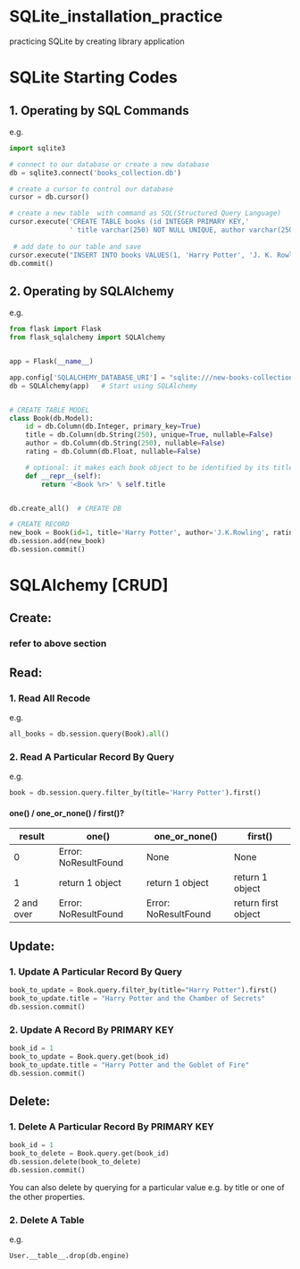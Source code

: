 # SQLite_installation_practice
practicing SQLite by creating library application

# SQLite Starting Codes
## 1. Operating by SQL Commands
e.g.
```python
import sqlite3

# connect to our database or create a new database
db = sqlite3.connect('books_collection.db')

# create a cursor to control our database
cursor = db.cursor()

# create a new table  with command as SQL(Structured Query Language)
cursor.execute('CREATE TABLE books (id INTEGER PRIMARY KEY,'
               ' title varchar(250) NOT NULL UNIQUE, author varchar(250) NOT NULL, rating FLOAT NOT NULL)')
               
 # add date to our table and save               
cursor.execute("INSERT INTO books VALUES(1, 'Harry Potter', 'J. K. Rowling', '9.3')")
db.commit()

```
## 2. Operating by SQLAlchemy
e.g.
```python
from flask import Flask
from flask_sqlalchemy import SQLAlchemy


app = Flask(__name__)

app.config['SQLALCHEMY_DATABASE_URI'] = "sqlite:///new-books-collection.db"  # Configure Location and DB Name
db = SQLAlchemy(app)   # Start using SQLAlchemy


# CREATE TABLE MODEL
class Book(db.Model):
    id = db.Column(db.Integer, primary_key=True)
    title = db.Column(db.String(250), unique=True, nullable=False)
    author = db.Column(db.String(250), nullable=False)
    rating = db.Column(db.Float, nullable=False)

    # optional: it makes each book object to be identified by its title when printed.
    def __repr__(self):
        return '<Book %r>' % self.title


db.create_all()  # CREATE DB

# CREATE RECORD
new_book = Book(id=1, title='Harry Potter', author='J.K.Rowling', rating=9.3)  # primary_key is *optional*. the 'id' field will be auto-generated.
db.session.add(new_book)
db.session.commit()
```
# SQLAlchemy [CRUD]
## Create:
### refer to  above section
## Read:
### 1. Read All Recode
e.g.
```python
all_books = db.session.query(Book).all()
```
### 2. Read A Particular Record By Query
e.g.
```python
book = db.session.query.filter_by(title='Harry Potter').first()
```
#### one() / one_or_none() / first()?

| result | one() | one_or_none() | first() |
| --- | --- | --- | --- |
| 0 | Error: NoResultFound | None | None |
| 1 | return 1 object | return 1 object| return 1 object|
| 2 and over | Error: NoResultFound | Error: NoResultFound | return first object |
## Update:
### 1. Update A Particular Record By Query
```python
book_to_update = Book.query.filter_by(title="Harry Potter").first()
book_to_update.title = "Harry Potter and the Chamber of Secrets"
db.session.commit()  
```
### 2. Update A Record By PRIMARY KEY
```python
book_id = 1
book_to_update = Book.query.get(book_id)
book_to_update.title = "Harry Potter and the Goblet of Fire"
db.session.commit()  
```
## Delete:
### 1. Delete A Particular Record By PRIMARY KEY
```python
book_id = 1
book_to_delete = Book.query.get(book_id)
db.session.delete(book_to_delete)
db.session.commit()
```
You can also delete by querying for a particular value e.g. by title or one of the other properties.
### 2. Delete A Table
e.g.
```python
User.__table__.drop(db.engine)
```
